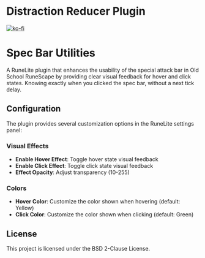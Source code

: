 # Distraction Reducer Plugin

[![ko-fi](https://ko-fi.com/img/githubbutton_sm.svg)](https://ko-fi.com/car_role)

# Spec Bar Utilities

A RuneLite plugin that enhances the usability of the special attack bar in Old School RuneScape by providing clear visual feedback for hover and click states. Knowing exactly when you clicked the spec bar, without a next tick delay.


## Configuration

The plugin provides several customization options in the RuneLite settings panel:

### Visual Effects
- **Enable Hover Effect**: Toggle hover state visual feedback
- **Enable Click Effect**: Toggle click state visual feedback
- **Effect Opacity**: Adjust transparency (10-255)

### Colors
- **Hover Color**: Customize the color shown when hovering (default: Yellow)
- **Click Color**: Customize the color shown when clicking (default: Green)

## License

This project is licensed under the BSD 2-Clause License.